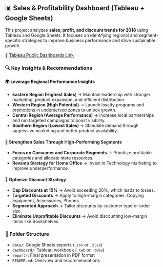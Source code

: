 ## 📊 Sales & Profitability Dashboard (Tableau + Google Sheets)

This project analyzes **sales, profit, and discount trends for 2018** using Tableau and Google Sheets. It focuses on identifying regional and segment-specific strategies to improve business performance and drive sustainable growth.

🔗 [Tableau Public Dashboards Link](https://public.tableau.com/views/Unicorn_17349488408200/AnalysisofKeyUnicornMetrics?:language=en-US&:sid=&:redirect=auth&:display_count=n&:origin=viz_share_link)

### 🔍 Key Insights & Recommendations

#### 🌍 Leverage Regional Performance Insights

* **Eastern Region (Highest Sales)**
  → Maintain leadership with stronger marketing, product expansion, and efficient distribution.
* **Western Region (High Potential)**
  → Launch loyalty programs and promotions in underserved zones to unlock growth.
* **Central Region (Average Performance)**
  → Increase local partnerships and run targeted campaigns to boost visibility.
* **Southern Region (Lowest Sales)**
  → Stimulate demand through aggressive marketing and better product availability.

#### 🛙 Strengthen Sales Through High-Performing Segments

* **Focus on Consumer and Corporate Segments**
  → Prioritize profitable categories and allocate more resources.
* **Revamp Strategy for Home Office**
  → Invest in Technology marketing to improve underperformance.

#### 💸 Optimize Discount Strategy

* **Cap Discounts at 15%**
  → Avoid exceeding 20%, which leads to losses.
* **Targeted Discounts**
  → Apply to high-margin categories: Copying Equipment, Accessories, Phones.
* **Segmented Approach**
  → Tailor discounts by customer type or order size.
* **Eliminate Unprofitable Discounts**
  → Avoid discounting low-margin items like Bookshelves.

### 📁 Folder Structure

* `data/`: Google Sheets exports (`.csv` or `.xlsx`)
* `dashboard/`: Tableau workbook (`.twb` or `.twbx`)
* `report/`: Final presentation in PDF format
* `README.md`: Overview and recommendations
